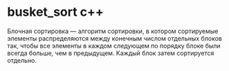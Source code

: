 # busket_sort c++

Блочная сортировка — алгоритм сортировки, в котором сортируемые элементы распределяются между конечным числом отдельных блоков так, чтобы все элементы в каждом следующем по порядку блоке были всегда больше, чем в предыдущем. Каждый блок затем сортируется отдельно.
